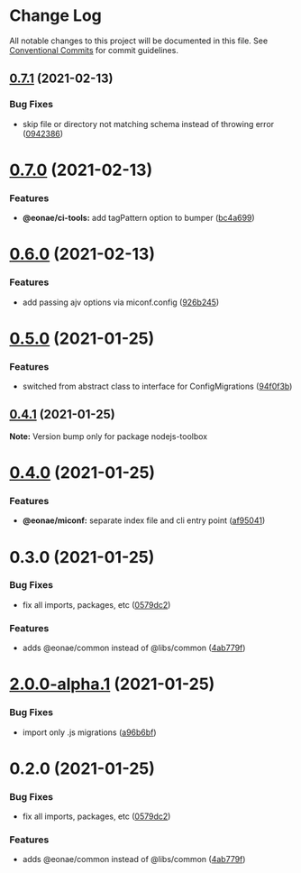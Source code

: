 # Change Log

All notable changes to this project will be documented in this file.
See [Conventional Commits](https://conventionalcommits.org) for commit guidelines.

## [0.7.1](https://github.com/eonae/nodejs-toolbox/compare/v0.7.0...v0.7.1) (2021-02-13)


### Bug Fixes

* skip file or directory not matching schema instead of throwing error ([0942386](https://github.com/eonae/nodejs-toolbox/commit/09423861c540db859c4a54e98098e052de93f37d))





# [0.7.0](https://github.com/eonae/nodejs-toolbox/compare/v0.6.0...v0.7.0) (2021-02-13)


### Features

* **@eonae/ci-tools:** add tagPattern option to bumper ([bc4a699](https://github.com/eonae/nodejs-toolbox/commit/bc4a6999ab3887592dac3ca0ced81e6c0fc7cc18))





# [0.6.0](https://github.com/eonae/nodejs-toolbox/compare/v0.5.0...v0.6.0) (2021-02-13)


### Features

* add passing ajv options via miconf.config ([926b245](https://github.com/eonae/nodejs-toolbox/commit/926b245fdff65e9240bd37f50f15feaac3855c97))





# [0.5.0](https://github.com/eonae/nodejs-toolbox/compare/v0.4.1...v0.5.0) (2021-01-25)


### Features

* switched from abstract class to interface for ConfigMigrations ([94f0f3b](https://github.com/eonae/nodejs-toolbox/commit/94f0f3bd65037d2d95d13b038125f2955711c02a))





## [0.4.1](https://github.com/eonae/nodejs-toolbox/compare/v0.4.0...v0.4.1) (2021-01-25)

**Note:** Version bump only for package nodejs-toolbox





# [0.4.0](https://github.com/eonae/nodejs-toolbox/compare/v0.3.0...v0.4.0) (2021-01-25)


### Features

* **@eonae/miconf:** separate index file and cli entry point ([af95041](https://github.com/eonae/nodejs-toolbox/commit/af95041379f941fb7648f89d3b8fe1f48ab938cf))





# 0.3.0 (2021-01-25)


### Bug Fixes

* fix all imports, packages, etc ([0579dc2](https://github.com/eonae/nodejs-toolbox/commit/0579dc2ec3d5b2a58384a25783353446ab375c3d))


### Features

* adds @eonae/common instead of @libs/common ([4ab779f](https://github.com/eonae/nodejs-toolbox/commit/4ab779fb488042756fd232a5bf7256768b33d7e7))





# [2.0.0-alpha.1](https://github.com/eonae/nodejs-toolbox/compare/v2.0.0-alpha.0...v2.0.0-alpha.1) (2021-01-25)


### Bug Fixes

* import only .js migrations ([a96b6bf](https://github.com/eonae/nodejs-toolbox/commit/a96b6bf257b9050b63be722422a2c7b969ac50ce))





# 0.2.0 (2021-01-25)


### Bug Fixes

* fix all imports, packages, etc ([0579dc2](https://github.com/eonae/nodejs-toolbox/commit/0579dc2ec3d5b2a58384a25783353446ab375c3d))


### Features

* adds @eonae/common instead of @libs/common ([4ab779f](https://github.com/eonae/nodejs-toolbox/commit/4ab779fb488042756fd232a5bf7256768b33d7e7))

